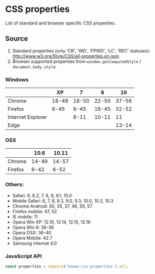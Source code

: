 # CSS properties

List of standard and browser specific CSS properties.

## Source

1. Standard properties (only 'CR', 'WD', 'FPWD', 'LC', 'REC' statuses): http://www.w3.org/Style/CSS/all-properties.en.json 
2. Browser supported properties from `window.getComputedStyle` / `document.body.style`:

 ### Windows
 |                   | XP     | 7      | 8      | 10     |
 | ----------------- | ------ | ------ | ------ | ------ |
 | Chrome            | 18-49  | 18-50  | 22-50  | 37-56  |
 | Firefox           | 6-45   | 6-45   | 16-45  | 32-52  |
 | Internet Explorer |        | 8-11   | 10-11  | 11     |
 | Edge              |        |        |        | 13-14  |

 ### OSX
 |                   | 10.6  | 10.11  |
 | ----------------- | ----- | ------ |
 | Chrome            | 14-49 | 14-57  |
 | Firefox           | 6-42  | 6-52   |

 ### Others:

 - Safari: 6, 6.2, 7, 8, 9, 9.1, 10.0
 - Mobile Safari: 6, 7, 8, 8.3, 9.0, 9.3, 10.0, 10.2, 10.3
 - Chrome Android: 30, 35, 37, 46, 56, 57
 - Firefox mobile: 47, 52
 - IE mobile: 11
 - Opera Win XP: 12.10, 12.14, 12.15, 12.16
 - Opera Win 8: 36-38
 - Opera OSX: 36-40
 - Opera Mobile: 42.7
 - Samsung internat 4.0

### JavaScript API

```js
const properties = require('known-css-properties').all;
```
